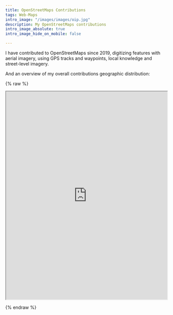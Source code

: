 ```yaml
---
title: OpenStreetMaps Contributions
tags: Web-Maps
intro_image: "/images/images/oip.jpg"
description: My OpenStreetMaps contributions
intro_image_absolute: true
intro_image_hide_on_mobile: false

---
```

I have contributed to OpenStreetMaps since 2019, digitizing features with aerial imagery, using GPS tracks and waypoints, local knowledge and street-level imagery. 

And an overview of my overall contributions geographic distribution:

{% raw %}

<iframe src="https://yosmhm.neis-one.org/?dfrcl" width="100%" height="650px"></iframe>

{% endraw %}
